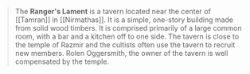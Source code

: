 
> The **Ranger's Lament** is a tavern located near the center of [[Tamran]] in [[Nirmathas]]. It is a simple, one-story building made from solid wood timbers. It is comprised primarily of a large common room, with a bar and a kitchen off to one side. The tavern is close to the temple of Razmir and the cultists often use the tavern to recruit new members. Rolen Oggersmith, the owner of the tavern is well compensated by the temple.








